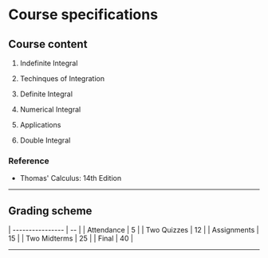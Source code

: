 # Course specifications

## Course content

1. Indefinite Integral

2. Techinques of Integration

3. Definite Integral

4. Numerical Integral

5. Applications

6. Double Integral

### Reference

- Thomas' Calculus: 14th Edition

---

## Grading scheme

| ---------------- | -- |
| Attendance       | 5  |
| Two Quizzes      | 12 |
| Assignments      | 15 |
| Two Midterms     | 25 |
| Final            | 40 |

---
